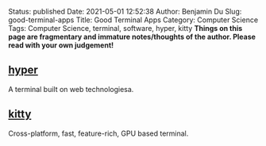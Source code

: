 Status: published
Date: 2021-05-01 12:52:38
Author: Benjamin Du
Slug: good-terminal-apps
Title: Good Terminal Apps
Category: Computer Science
Tags: Computer Science, terminal, software, hyper, kitty
**Things on this page are fragmentary and immature notes/thoughts of the author. Please read with your own judgement!**

## [hyper](https://github.com/vercel/hyper)

A terminal built on web technologiesa.

## [kitty](https://github.com/kovidgoyal/kitty)

Cross-platform, fast, feature-rich, GPU based terminal.
